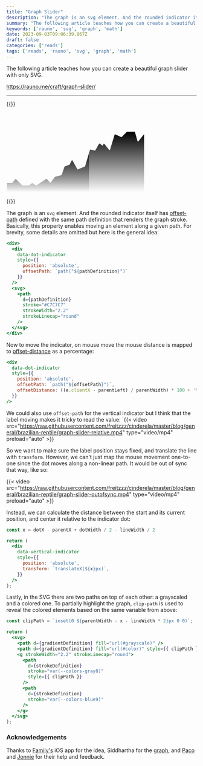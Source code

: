 ```yaml
---
title: "Graph Slider"
description: "The graph is an svg element. And the rounded indicator itself has offset-path defined with the same path definition that renders the graph stroke. Basically, this property enables moving an element along a given path. For brevity, some details are omitted but here is the general idea:"
summary: "The following article teaches how you can create a beautiful graph slider with only SVG."
keywords: ['rauno', 'svg', 'graph', 'math']
date: 2023-09-03T09:06:39.867Z
draft: false
categories: ['reads']
tags: ['reads', 'rauno', 'svg', 'graph', 'math']
---
```


The following article teaches how you can create a beautiful graph slider with only SVG.

https://rauno.me/craft/graph-slider/

---

{{<raw>}}
    <div class="c-lesPJm c-lesPJm-icPJcjt-css" data-stage="">
    <div class="c-lesPJm c-lesPJm-ibhRUfa-css">
        <div style="--d:&quot;M3.39622 186.948H14.5303C15.2314 186.948 15.8936 186.626 16.3265 186.074L22.9168 177.677C23.7626 176.599 25.3603 176.504 26.3284 177.473L41.5721 192.734C42.0003 193.163 42.5815 193.404 43.1875 193.404H59.2312C59.7142 193.404 60.1848 193.25 60.5752 192.966L67.1611 188.171C68.1134 187.478 69.4369 187.622 70.2166 188.506L77.3631 196.6C78.1747 197.519 79.5674 197.633 80.5177 196.858L104.823 177.037C105.774 176.262 107.166 176.376 107.978 177.296L114.65 184.853C115.606 185.935 117.314 185.87 118.184 184.718L128.222 171.429C128.526 171.026 128.956 170.736 129.443 170.603L145.259 166.284C145.988 166.085 146.572 165.538 146.817 164.823L153.829 144.402C154.053 143.749 154.56 143.233 155.208 142.998L166.644 138.834C167.184 138.638 167.629 138.245 167.893 137.734L172.184 129.402C173.018 127.782 175.32 127.744 176.208 129.335L187.56 149.68C188.121 150.686 189.343 151.116 190.41 150.685L207.469 143.784C208.115 143.523 208.607 142.981 208.803 142.312L221.178 100.267C221.522 99.098 222.723 98.4051 223.907 98.6925L233.424 101.002C234.412 101.242 235.44 100.8 235.945 99.9176L244.91 84.2513C245.585 83.071 247.136 82.7391 248.236 83.5395L252.888 86.9272C254.02 87.7515 255.621 87.3718 256.262 86.1268L256.756 85.1683C257.513 83.698 259.534 83.4954 260.568 84.7861L271.18 98.0327C272.328 99.4649 274.61 99.0268 275.146 97.2716L286.424 60.3201C286.827 59.0008 288.298 58.337 289.554 58.9083L303.47 65.2413C304.34 65.6371 305.364 65.4495 306.037 64.7711L318.656 52.0495C319.085 51.6173 319.668 51.3741 320.277 51.3741H338.657C339.679 51.3741 340.576 52.053 340.854 53.0362L346.821 74.1388C347.347 75.9985 349.802 76.4046 350.899 74.8132L362.604 57.83&quot;"
            class="c-lesPJm c-lesPJm-ieakzvc-css">
            <div style="offset-distance: 56.4372%;" class="c-lesPJm c-lesPJm-iekbYmk-css"></div><svg width="366"
                height="213" viewBox="0 0 366 213" fill="none">
                <path
                    d="M15.0855 186.948H1.23236V210.063C1.23236 210.694 1.74349 211.205 2.374 211.205H363.626C364.257 211.205 364.768 210.694 364.768 210.063V57.83L349.529 77.0623C348.95 77.7922 347.789 77.56 347.535 76.664L340.619 52.2052C340.48 51.7136 340.032 51.3741 339.521 51.3741H319.801C319.497 51.3741 319.205 51.4957 318.991 51.7118L305.477 65.3355C305.141 65.6747 304.629 65.7685 304.194 65.5706L288.369 58.3692C287.741 58.0835 287.005 58.4154 286.804 59.075L274.515 99.3394C274.247 100.217 273.106 100.436 272.532 99.72L259.467 83.4128C258.95 82.7675 257.94 82.8688 257.561 83.6039L255.652 87.3111C255.331 87.9336 254.531 88.1235 253.965 87.7113L247.205 82.7895C246.656 82.3893 245.88 82.5553 245.543 83.1454L235.518 100.662C235.266 101.104 234.752 101.325 234.258 101.205L222.849 98.4359C222.257 98.2922 221.657 98.6386 221.485 99.223L208.648 142.841C208.549 143.176 208.304 143.447 207.981 143.577L189.476 151.062C188.942 151.278 188.331 151.063 188.051 150.56L175.171 127.476C174.727 126.68 173.576 126.699 173.159 127.509L167.688 138.131C167.556 138.387 167.333 138.583 167.063 138.681L154.695 143.184C154.371 143.302 154.118 143.56 154.006 143.886L146.621 165.395C146.498 165.752 146.207 166.026 145.842 166.125L129.067 170.705C128.824 170.772 128.609 170.917 128.457 171.119L117.342 185.833C116.907 186.409 116.053 186.442 115.575 185.9L107.181 176.393C106.805 175.967 106.172 175.883 105.697 176.196L79.4636 193.499C79.0728 193.756 78.5642 193.749 78.1806 193.481L69.5088 187.415C69.1093 187.135 68.5765 187.14 68.1824 187.427L60.2748 193.185C60.0795 193.327 59.8443 193.404 59.6028 193.404H42.7142C42.4112 193.404 42.1206 193.283 41.9065 193.069L25.4179 176.561C24.9339 176.077 24.135 176.124 23.7121 176.663L15.9836 186.511C15.7672 186.787 15.4361 186.948 15.0855 186.948Z"
                    fill="url(#gradient-grayscale)"></path>
                <path
                    d="M15.0855 186.948H1.23236V210.063C1.23236 210.694 1.74349 211.205 2.374 211.205H363.626C364.257 211.205 364.768 210.694 364.768 210.063V57.83L349.529 77.0623C348.95 77.7922 347.789 77.56 347.535 76.664L340.619 52.2052C340.48 51.7136 340.032 51.3741 339.521 51.3741H319.801C319.497 51.3741 319.205 51.4957 318.991 51.7118L305.477 65.3355C305.141 65.6747 304.629 65.7685 304.194 65.5706L288.369 58.3692C287.741 58.0835 287.005 58.4154 286.804 59.075L274.515 99.3394C274.247 100.217 273.106 100.436 272.532 99.72L259.467 83.4128C258.95 82.7675 257.94 82.8688 257.561 83.6039L255.652 87.3111C255.331 87.9336 254.531 88.1235 253.965 87.7113L247.205 82.7895C246.656 82.3893 245.88 82.5553 245.543 83.1454L235.518 100.662C235.266 101.104 234.752 101.325 234.258 101.205L222.849 98.4359C222.257 98.2922 221.657 98.6386 221.485 99.223L208.648 142.841C208.549 143.176 208.304 143.447 207.981 143.577L189.476 151.062C188.942 151.278 188.331 151.063 188.051 150.56L175.171 127.476C174.727 126.68 173.576 126.699 173.159 127.509L167.688 138.131C167.556 138.387 167.333 138.583 167.063 138.681L154.695 143.184C154.371 143.302 154.118 143.56 154.006 143.886L146.621 165.395C146.498 165.752 146.207 166.026 145.842 166.125L129.067 170.705C128.824 170.772 128.609 170.917 128.457 171.119L117.342 185.833C116.907 186.409 116.053 186.442 115.575 185.9L107.181 176.393C106.805 175.967 106.172 175.883 105.697 176.196L79.4636 193.499C79.0728 193.756 78.5642 193.749 78.1806 193.481L69.5088 187.415C69.1093 187.135 68.5765 187.14 68.1824 187.427L60.2748 193.185C60.0795 193.327 59.8443 193.404 59.6028 193.404H42.7142C42.4112 193.404 42.1206 193.283 41.9065 193.069L25.4179 176.561C24.9339 176.077 24.135 176.124 23.7121 176.663L15.9836 186.511C15.7672 186.787 15.4361 186.948 15.0855 186.948Z"
                    fill="url(#gradient-color)" style="clip-path: inset(0px 145.782px 0px 0px);"></path>
                <g stroke-width="2.2" stroke-linecap="round">
                    <path
                        d="M3.39622 186.948H14.5303C15.2314 186.948 15.8936 186.626 16.3265 186.074L22.9168 177.677C23.7626 176.599 25.3603 176.504 26.3284 177.473L41.5721 192.734C42.0003 193.163 42.5815 193.404 43.1875 193.404H59.2312C59.7142 193.404 60.1848 193.25 60.5752 192.966L67.1611 188.171C68.1134 187.478 69.4369 187.622 70.2166 188.506L77.3631 196.6C78.1747 197.519 79.5674 197.633 80.5177 196.858L104.823 177.037C105.774 176.262 107.166 176.376 107.978 177.296L114.65 184.853C115.606 185.935 117.314 185.87 118.184 184.718L128.222 171.429C128.526 171.026 128.956 170.736 129.443 170.603L145.259 166.284C145.988 166.085 146.572 165.538 146.817 164.823L153.829 144.402C154.053 143.749 154.56 143.233 155.208 142.998L166.644 138.834C167.184 138.638 167.629 138.245 167.893 137.734L172.184 129.402C173.018 127.782 175.32 127.744 176.208 129.335L187.56 149.68C188.121 150.686 189.343 151.116 190.41 150.685L207.469 143.784C208.115 143.523 208.607 142.981 208.803 142.312L221.178 100.267C221.522 99.098 222.723 98.4051 223.907 98.6925L233.424 101.002C234.412 101.242 235.44 100.8 235.945 99.9176L244.91 84.2513C245.585 83.071 247.136 82.7391 248.236 83.5395L252.888 86.9272C254.02 87.7515 255.621 87.3718 256.262 86.1268L256.756 85.1683C257.513 83.698 259.534 83.4954 260.568 84.7861L271.18 98.0327C272.328 99.4649 274.61 99.0268 275.146 97.2716L286.424 60.3201C286.827 59.0008 288.298 58.337 289.554 58.9083L303.47 65.2413C304.34 65.6371 305.364 65.4495 306.037 64.7711L318.656 52.0495C319.085 51.6173 319.668 51.3741 320.277 51.3741H338.657C339.679 51.3741 340.576 52.053 340.854 53.0362L346.821 74.1388C347.347 75.9985 349.802 76.4046 350.899 74.8132L362.604 57.83"
                        stroke="var(--colors-gray8)"></path>
                    <path
                        d="M3.39622 186.948H14.5303C15.2314 186.948 15.8936 186.626 16.3265 186.074L22.9168 177.677C23.7626 176.599 25.3603 176.504 26.3284 177.473L41.5721 192.734C42.0003 193.163 42.5815 193.404 43.1875 193.404H59.2312C59.7142 193.404 60.1848 193.25 60.5752 192.966L67.1611 188.171C68.1134 187.478 69.4369 187.622 70.2166 188.506L77.3631 196.6C78.1747 197.519 79.5674 197.633 80.5177 196.858L104.823 177.037C105.774 176.262 107.166 176.376 107.978 177.296L114.65 184.853C115.606 185.935 117.314 185.87 118.184 184.718L128.222 171.429C128.526 171.026 128.956 170.736 129.443 170.603L145.259 166.284C145.988 166.085 146.572 165.538 146.817 164.823L153.829 144.402C154.053 143.749 154.56 143.233 155.208 142.998L166.644 138.834C167.184 138.638 167.629 138.245 167.893 137.734L172.184 129.402C173.018 127.782 175.32 127.744 176.208 129.335L187.56 149.68C188.121 150.686 189.343 151.116 190.41 150.685L207.469 143.784C208.115 143.523 208.607 142.981 208.803 142.312L221.178 100.267C221.522 99.098 222.723 98.4051 223.907 98.6925L233.424 101.002C234.412 101.242 235.44 100.8 235.945 99.9176L244.91 84.2513C245.585 83.071 247.136 82.7391 248.236 83.5395L252.888 86.9272C254.02 87.7515 255.621 87.3718 256.262 86.1268L256.756 85.1683C257.513 83.698 259.534 83.4954 260.568 84.7861L271.18 98.0327C272.328 99.4649 274.61 99.0268 275.146 97.2716L286.424 60.3201C286.827 59.0008 288.298 58.337 289.554 58.9083L303.47 65.2413C304.34 65.6371 305.364 65.4495 306.037 64.7711L318.656 52.0495C319.085 51.6173 319.668 51.3741 320.277 51.3741H338.657C339.679 51.3741 340.576 52.053 340.854 53.0362L346.821 74.1388C347.347 75.9985 349.802 76.4046 350.899 74.8132L362.604 57.83"
                        stroke="var(--colors-blue9)" pathLength="1"
                        style="stroke-dashoffset: 0.435628; stroke-dasharray: 1; opacity: 1;"></path>
                </g>
                <defs>
                    <linearGradient id="gradient-color" x1="183" y1="51.3741" x2="183" y2="211.205"
                        gradientUnits="userSpaceOnUse">
                        <stop stop-color="var(--colors-blue5)"></stop>
                        <stop offset="1" stop-color="var(--colors-blue5)" stop-opacity="0"></stop>
                    </linearGradient>
                    <linearGradient id="gradient-grayscale" x1="183" y1="51.3741" x2="183" y2="211.205"
                        gradientUnits="userSpaceOnUse">
                        <stop stop-color="var(--colors-gray5)"></stop>
                        <stop offset="1" stop-color="var(--colors-gray5)" stop-opacity="0"></stop>
                    </linearGradient>
                </defs>
            </svg>
        </div>
    </div>
</div>
{{</raw>}}

The graph is an `svg` element. And the rounded indicator itself has [offset-path](https://developer.mozilla.org/en-US/docs/Web/CSS/offset-path) defined with the same path definition that renders the graph stroke. Basically, this property enables moving an element along a given path. For brevity, some details are omitted but here is the general idea:

```jsx
<div>
  <div 
    data-dot-indicator
    style={{
      position: 'absolute',
      offsetPath: `path("${pathDefinition}")`
    }} 
  />
  <svg>
    <path 
      d={pathDefinition} 
      stroke="#C7C7C7" 
      strokeWidth="2.2" 
      strokeLinecap="round"
    />
  </svg>
</div>
```

Now to move the indicator, on mouse move the mouse distance is mapped to [offset-distance](https://developer.mozilla.org/en-US/docs/Web/CSS/offset-distance) as a percentage:

```jsx
<div 
  data-dot-indicator
  style={{
    position: 'absolute',
    offsetPath: `path("${offsetPath}")`,
    offsetDistance: ((e.clientX - parentLeft) / parentWidth) * 100 + '%',
  }} 
/>
```

We could also use `offset-path` for the vertical indicator but I think that the label moving makes it tricky to read the value:
´{{< video src="https://raw.githubusercontent.com/freitzzz/cinderela/master/blog/general/brazilian-reptile/graph-slider-relative.mp4" type="video/mp4" preload="auto" >}}

So we want to make sure the label position stays fixed, and translate the line with `transform`. However, we can't just map the mouse movement one-to-one since the dot moves along a non-linear path. It would be out of sync that way, like so:

{{< video src="https://raw.githubusercontent.com/freitzzz/cinderela/master/blog/general/brazilian-reptile/graph-slider-outofsync.mp4" type="video/mp4" preload="auto" >}}

Instead, we can calculate the distance between the start and its current position, and center it relative to the indicator dot:

```jsx
const x = dotX - parentX + dotWidth / 2 - lineWidth / 2

return (
  <div
    data-vertical-indicator
    style={{
      position: 'absolute',
      transform: `translateX(${x}px)`,
    }} 
  />
);
```

Lastly, in the SVG there are two paths on top of each other: a grayscaled and a colored one. To partially highlight the graph, `clip-path` is used to reveal the colored elements based on the same variable from above:

```jsx
const clipPath = `inset(0 ${parentWidth - x - lineWidth * 2}px 0 0)`;

return (
  <svg>
    <path d={gradientDefinition} fill="url(#grayscale)" />
    <path d={gradientDefinition} fill="url(#color)" style={{ clipPath }} />
    <g strokeWidth="2.2" strokeLinecap="round">
      <path 
        d={strokeDefinition} 
        stroke="var(--colors-gray8)"     
        style={{ clipPath }}
      />
      <path
        d={strokeDefinition}
        stroke="var(--colors-blue9)"
      />
    </g>
  </svg>
);
```

### Acknowledgements

Thanks to [Family's](https://family.co/) iOS app for the idea, Siddhartha for the [graph](https://www.figma.com/community/file/1015259660780492673), and [Paco](https://twitter.com/pacocoursey) and [Jonnie](https://twitter.com/destroytoday) for their help and feedback.